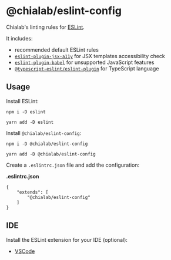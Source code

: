 # @chialab/eslint-config

Chialab's linting rules for [ESLint](https://eslint.org/).

It includes:
* recommended default ESLint rules
* [`eslint-plugin-jsx-a11y`](https://www.npmjs.com/package/eslint-plugin-jsx-a11y) for JSX templates accessibility check
* [`eslint-plugin-babel`](https://www.npmjs.com/package/eslint-plugin-babel) for unsupported JavaScript features
* [`@typescript-eslint/eslint-plugin`](https://www.npmjs.com/package/@typescript-eslint/eslint-plugin) for TypeScript language

## Usage

Install ESLint:

```
npm i -D eslint
```

```
yarn add -D eslint
```

Install `@chialab/eslint-config`:

```
npm i -D @chialab/eslint-config
```

```
yarn add -D @chialab/eslint-config
```

Create a `.eslintrc.json` file and add the configuration:

**.eslintrc.json**

```jsonc
{
    "extends": [
        "@chialab/eslint-config"
    ]
}
```

## IDE

Install the ESLint extension for your IDE (optional):

* [VSCode](https://marketplace.visualstudio.com/items?itemName=dbaeumer.vscode-eslint)